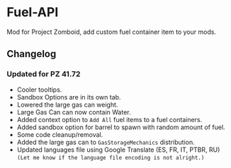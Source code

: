 # Fuel-API
Mod for Project Zomboid, add custom fuel container item to your mods.

## Changelog
### Updated for PZ 41.72
- Cooler tooltips.
- Sandbox Options are in its own tab.
- Lowered the large gas can weight.
- Large Gas Can can now contain Water.
- Added context option to `Add All` fuel items to a fuel containers.
- Added sandbox option for barrel to spawn with random amount of fuel.
- Some code cleanup/removal.
- Added the large gas can to `GasStorageMechanics` distribution.
- Updated languages file using Google Translate (ES, FR, IT, PTBR, RU)  
  `(Let me know if the language file encoding is not alright.)`
